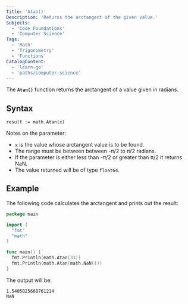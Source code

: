 ```yaml
---
Title: 'Atan()'
Description: 'Returns the arctangent of the given value.'
Subjects:
  - 'Code Foundations'
  - 'Computer Science'
Tags:
  - 'Math'
  - 'Trigonometry'
  - 'Functions'
CatalogContent:
  - 'learn-go'
  - 'paths/computer-science'
---
```


The **`Atan()`** function returns the arctangent of a value given in radians.

## Syntax

```pseudo
result := math.Atan(x)
```

Notes on the parameter:

- `x` is the value whose arctangent value is to be found.
- The range must be between between -π/2 to π/2 radians.
- If the parameter is either less than -π/2 or greater than π/2 it returns NaN.
- The value returned will be of type `float64`.

## Example

The following code calculates the arctangent and prints out the result:

```go
package main

import (
  "fmt"
  "math"
)

func main() {
  fmt.Println(math.Atan(33))
  fmt.Println(math.Atan(math.NaN()))
}
```

The output will be:

```shell
1.5405025668761214
NaN
```

